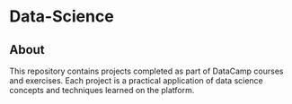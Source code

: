 # Data-Science
## About
This repository contains projects completed as part of DataCamp courses and exercises. Each project is a practical application of data science concepts and techniques learned on the platform.
